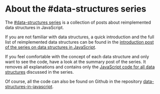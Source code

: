# About the #data-structures series

The [#data-structures series](/category/data-structures-in-javascript/) is a collection of posts about reimplemented data structures in JavaScript.

If you are not familiar with data structures, a quick introduction and the full list of reimplemented data structures can be found in the [introduction post of the series on data structures in JavaScript](/data-structures-in-javascript/data-structures-in-javascript/).

If you feel comfortable with the concept of each data structure and only want to see the code, have a look at the summary post of the series. It removes all explanations and contains only the [JavaScript code for all data structures](/data-structures-in-javascript/data-structures-in-javascript-all-the-code/) discussed in the series.

Of course, all the code can also be found on Github in the repository [data-structures-in-javascript](https://github.com/benoitvallon/data-structures-in-javascript).
